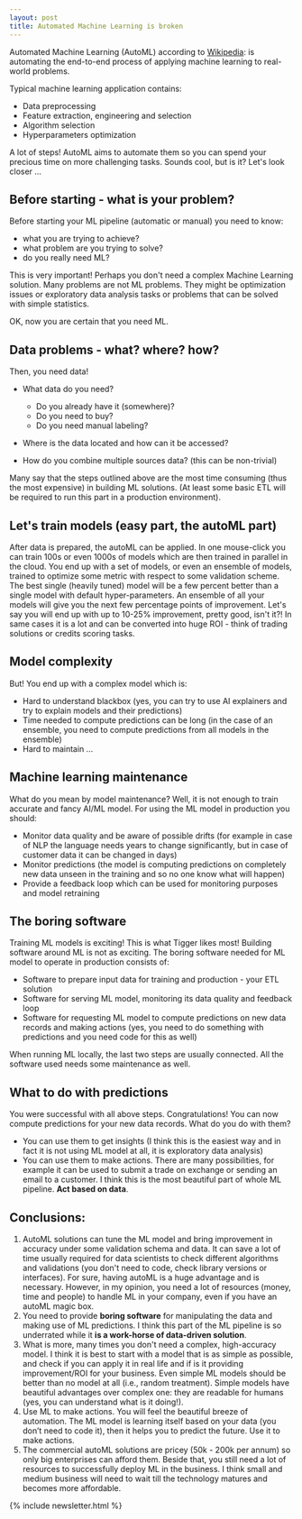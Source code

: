 ```yaml
---
layout: post
title: Automated Machine Learning is broken
---
```


Automated Machine Learning (AutoML) according to [Wikipedia](https://en.wikipedia.org/wiki/Automated_machine_learning): is automating the end-to-end process of applying machine learning to real-world problems.

Typical machine learning application contains:

- Data preprocessing
- Feature extraction, engineering and selection
- Algorithm selection
- Hyperparameters optimization

A lot of steps! AutoML aims to automate them so you can spend your precious time on more challenging tasks. Sounds cool, but is it? Let's look closer ...

## Before starting - what is your problem?

Before starting your ML pipeline (automatic or manual) you need to know:

- what you are trying to achieve?
- what problem are you trying to solve?
- do you really need ML?

This is very important! Perhaps you don't need a complex Machine Learning solution. Many problems are not ML problems. They might be optimization issues or exploratory data analysis tasks or problems that can be solved with simple statistics.

OK, now you are certain that you need ML.

## Data problems - what? where? how?

Then, you need data!

- What data do you need?

  - Do you already have it (somewhere)?
  - Do you need to buy?
  - Do you need manual labeling?

- Where is the data located and how can it be accessed?
- How do you combine multiple sources data? (this can be non-trivial)

Many say that the steps outlined above are the most time consuming (thus the most expensive) in building ML solutions. (At least some basic ETL will be required to run this part in a production environment).

## Let's train models (easy part, the autoML part)

After data is prepared, the autoML can be applied. In one mouse-click you can train 100s or even 1000s of models which are then trained in parallel in the cloud. You end up with a set of models, or even an ensemble of models, trained to optimize some metric with respect to some validation scheme. The best single (heavily tuned) model will be a few percent better than a single model with default hyper-parameters. An ensemble of all your models will give you the next few percentage points of improvement. Let's say you will end up with up to 10-25% improvement, pretty good, isn't it?! In same cases it is a lot and can be converted into huge ROI - think of trading solutions or credits scoring tasks.

## Model complexity

But! You end up with a complex model which is:

- Hard to understand blackbox (yes, you can try to use AI explainers and try to explain models and their predictions)
- Time needed to compute predictions can be long (in the case of an ensemble, you need to compute predictions from all models in the ensemble)
- Hard to maintain ...

## Machine learning maintenance

What do you mean by model maintenance? Well, it is not enough to train accurate and fancy AI/ML model. For using the ML model in production you should:

- Monitor data quality and be aware of possible drifts (for example in case of NLP the language needs years to change significantly, but in case of customer data it can be changed in days)
- Monitor predictions (the model is computing predictions on completely new data unseen in the training and so no one know what will happen)
- Provide a feedback loop which can be used for monitoring purposes and model retraining

## The boring software

Training ML models is exciting! This is what Tigger likes most! Building software around ML is not as exciting. The boring software needed for ML model to operate in production consists of:

- Software to prepare input data for training and production - your ETL solution
- Software for serving ML model, monitoring its data quality and feedback loop
- Software for requesting ML model to compute predictions on new data records and making actions (yes, you need to do something with predictions and you need code for this as well)

When running ML locally, the last two steps are usually connected. All the software used needs some maintenance as well.

## What to do with predictions

You were successful with all above steps. Congratulations! You can now compute predictions for your new data records. What do you do with them?

- You can use them to get insights (I think this is the easiest way and in fact it is not using ML model at all, it is exploratory data analysis)
- You can use them to make actions. There are many possibilities, for example it can be used to submit a trade on exchange or sending an email to a customer. I think this is the most beautiful part of whole ML pipeline. **Act based on data**.

## Conclusions:

1. AutoML solutions can tune the ML model and bring improvement in accuracy under some validation schema and data. It can save a lot of time usually required for data scientists to check different algorithms and validations (you don't need to code, check library versions or interfaces). For sure, having autoML is a huge advantage and is necessary. However, in my opinion, you need a lot of resources (money, time and people) to handle ML in your company, even if you have an autoML magic box.
2. You need to provide **boring software** for manipulating the data and making use of ML predictions. I think this part of the ML pipeline is so underrated while it **is a work-horse of data-driven solution**.
3. What is more, many times you don't need a complex, high-accuracy model. I think it is best to start with a model that is as simple as possible, and check if you can apply it in real life and if is it providing improvement/ROI for your business. Even simple ML models should be better than no model at all (i.e., random treatment). Simple models have beautiful advantages over complex one: they are readable for humans (yes, you can understand what is it doing!).
4. Use ML to make actions. You will feel the beautiful breeze of automation. The ML model is learning itself based on your data (you don’t need to code it), then it helps you to predict the future. Use it to make actions.
5. The commercial autoML solutions are pricey (50k - 200k per annum) so only big enterprises can afford them. Beside that, you still need a lot of resources to successfully deploy ML in the business. I think small and medium business will need to wait till the technology matures and becomes more affordable.

{% include newsletter.html %}
